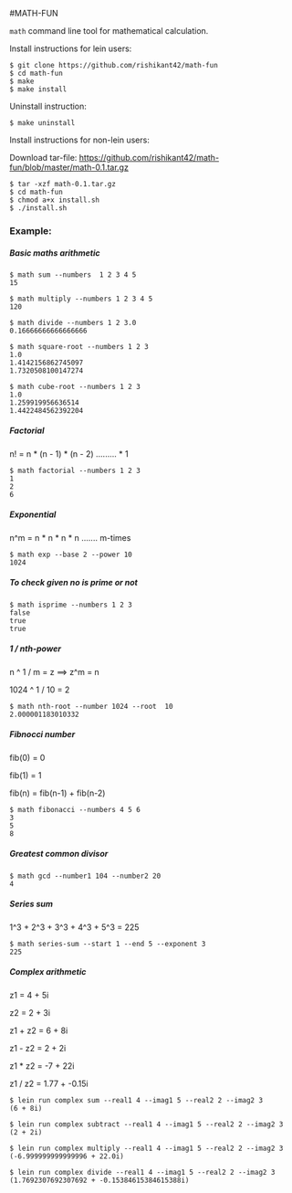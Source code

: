 #MATH-FUN

`math` command line tool for mathematical calculation.

Install instructions for lein users:

```
$ git clone https://github.com/rishikant42/math-fun
$ cd math-fun
$ make
$ make install
```

Uninstall instruction:

```
$ make uninstall
```
Install instructions for non-lein users:

Download tar-file: https://github.com/rishikant42/math-fun/blob/master/math-0.1.tar.gz

```
$ tar -xzf math-0.1.tar.gz
$ cd math-fun
$ chmod a+x install.sh
$ ./install.sh
```

### Example:

##### Basic maths arithmetic

```
$ math sum --numbers  1 2 3 4 5
15

$ math multiply --numbers 1 2 3 4 5
120

$ math divide --numbers 1 2 3.0
0.16666666666666666

$ math square-root --numbers 1 2 3
1.0
1.4142156862745097
1.7320508100147274

$ math cube-root --numbers 1 2 3
1.0
1.259919956636514
1.4422484562392204
```

##### Factorial
n! = n * (n - 1) * (n - 2) ......... * 1

```
$ math factorial --numbers 1 2 3 
1
2
6
```

##### Exponential
n^m = n * n * n * n ....... m-times

```
$ math exp --base 2 --power 10
1024
```


##### To check given no is prime or not
```
$ math isprime --numbers 1 2 3 
false
true
true
```
##### 1 / nth-power

n ^ 1 / m = z ==> z^m = n

1024 ^ 1 / 10 = 2

```
$ math nth-root --number 1024 --root  10
2.000001183010332
```
##### Fibnocci number
fib(0) = 0                    

fib(1) = 1

fib(n) = fib(n-1) + fib(n-2)
```
$ math fibonacci --numbers 4 5 6
3
5
8
```
##### Greatest common divisor
```
$ math gcd --number1 104 --number2 20
4
```

##### Series sum
1^3 + 2^3 + 3^3 + 4^3 + 5^3 = 225
```
$ math series-sum --start 1 --end 5 --exponent 3
225
```

##### Complex arithmetic

z1 = 4 + 5i

z2 = 2 + 3i

z1 + z2 = 6 + 8i

z1 - z2 = 2 + 2i

z1 * z2 = -7 + 22i

z1 / z2 = 1.77 + -0.15i

```
$ lein run complex sum --real1 4 --imag1 5 --real2 2 --imag2 3
(6 + 8i)

$ lein run complex subtract --real1 4 --imag1 5 --real2 2 --imag2 3
(2 + 2i)

$ lein run complex multiply --real1 4 --imag1 5 --real2 2 --imag2 3
(-6.999999999999996 + 22.0i)

$ lein run complex divide --real1 4 --imag1 5 --real2 2 --imag2 3
(1.7692307692307692 + -0.15384615384615388i)
```
